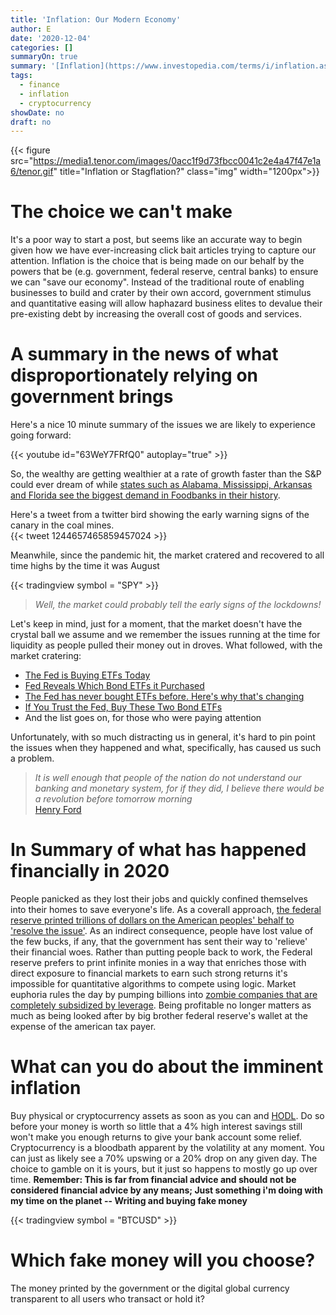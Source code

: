 ```yaml
---
title: 'Inflation: Our Modern Economy'
author: E
date: '2020-12-04'
categories: []
summaryOn: true
summary: '[Inflation](https://www.investopedia.com/terms/i/inflation.asp) or [stagflation](https://www.investopedia.com/terms/s/stagflation.asp): which will you choose? :pill:'
tags:
  - finance  
  - inflation  
  - cryptocurrency  
showDate: no
draft: no  
---
```

  
{{< figure src="https://media1.tenor.com/images/0acc1f9d73fbcc0041c2e4a47f47e1a6/tenor.gif" title="Inflation or Stagflation?" class="img" width="1200px">}}  

# The choice we can't make  

It's a poor way to start a post, but seems like an accurate way to begin given how we have ever-increasing click bait articles trying to capture our attention. Inflation is the choice that is being made on our behalf by the powers that be (e.g. government, federal reserve, central banks) to ensure we can "save our economy".  Instead of the traditional route of enabling businesses to build and crater by their own accord, government stimulus and quantitative easing will allow haphazard business elites to devalue their pre-existing debt by increasing the overall cost of goods and services.  


# A summary in the news of what disproportionately relying on government brings  
  
Here's a nice 10 minute summary of the issues we are likely to experience going forward:  

{{< youtube id="63WeY7FRfQ0" autoplay="true" >}}   

So, the wealthy are getting wealthier at a rate of growth faster than the S&P could ever dream of while [states such as Alabama, Mississippi, Arkansas and Florida see the biggest demand in Foodbanks in their history](https://apnews.com/article/race-and-ethnicity-hunger-coronavirus-pandemic-4c7f1705c6d8ef5bac241e6cc8e331bb).     

Here's a tweet from a twitter bird showing the early warning signs of the canary in the coal mines.  
{{< tweet 1244657465859457024 >}}
  
Meanwhile, since the pandemic hit, the market cratered and recovered to all time highs by the time it was August    
<!--![](spx-2020.PNG)   -->
{{< tradingview symbol = "SPY" >}}


> *Well, the market could probably tell the early signs of the lockdowns!*  

Let's keep in mind, just for a moment, that the market doesn't have the crystal ball we assume and we remember the issues running at the time for liquidity as people pulled their money out in droves.  What followed, with the market cratering:  

- [The Fed is Buying ETFs Today](https://www.nytimes.com/2020/05/12/business/dealbook/fed-bond-etf.html)  
- [Fed Reveals Which Bond ETFs it Purchased](https://www.thinkadvisor.com/2020/06/01/fed-reveals-which-bond-etfs-it-purchased/)  
- [The Fed has never bought ETFs before. Here's why that's changing](https://www.barrons.com/articles/why-the-federal-reserve-is-now-buying-etfs-51585076254)  
- [If You Trust the Fed, Buy These Two Bond ETFs](https://www.thestreet.com/investing/fed-is-buying-bonds-here-are-2-bond-etfs-technical-analysis)  
- And the list goes on, for those who were paying attention  

Unfortunately, with so much distracting us in general, it's hard to pin point the issues when they happened and what, specifically, has caused us such a problem.    

> *It is well enough that people of the nation do not understand our banking and monetary system, for if they did, I believe there would be a revolution before tomorrow morning*   
> [Henry Ford](https://www.goodreads.com/quotes/34770-it-is-well-enough-that-people-of-the-nation-do)  

# In Summary of what has happened financially in 2020  

People panicked as they lost their jobs and quickly confined themselves into their homes to save everyone's life.  As a coverall approach, [the federal reserve printed trillions of dollars on the American peoples' behalf to 'resolve the issue'](https://www.federalreserve.gov/monetarypolicy/bst_recenttrends.htm).  As an indirect consequence, people have lost value of the few bucks, if any, that the government has sent their way to 'relieve' their financial woes.  Rather than putting people back to work, the Federal reserve prefers to print infinite monies in a way that enriches those with direct exposure to financial markets to earn such strong returns it's impossible for quantitative algorithms to compete using logic.  Market euphoria rules the day by pumping billions into [zombie companies that are completely subsidized by leverage](https://www.bloomberg.com/news/articles/2020-05-19/america-s-zombie-companies-are-multiplying-and-fueling-new-risks). Being profitable no longer matters as much as being looked after by big brother federal reserve's wallet at the expense of the american tax payer.  

# What can you do about the imminent inflation    

Buy physical or cryptocurrency assets as soon as you can and [HODL](https://www.cyberdefinitions.com/definitions/HODL.html).  Do so before your money is worth so little that a 4% high interest savings still won't make you enough returns to give your bank account some relief.  Cryptocurrency is a bloodbath apparent by the volatility at any moment.  You can just as likely see a 70% upswing or a 20% drop on any given day.  The choice to gamble on it is yours, but it just so happens to mostly go up over time.  **Remember: This is far from financial advice and should not be considered financial advice by any means;  Just something i'm doing with my time on the planet -- Writing and buying fake money**  

{{< tradingview symbol = "BTCUSD" >}}  

# Which fake money will you choose?  

The money printed by the government or the digital global currency transparent to all users who transact or hold it?  



